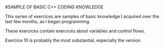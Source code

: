 #SAMPLE OF BASIC C++ CODING KNOWLEDGE

This series of exercices are samples of basic knowledge I acquired over the last few months, as I began programming.

These exercices contain exercices about variables and control flows.

Exercice 10 is probably the most substantial, especially the version 


